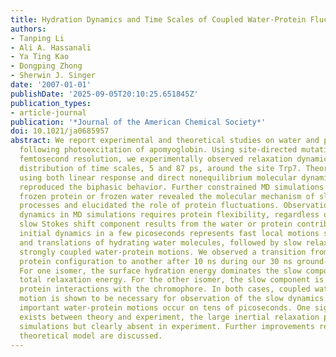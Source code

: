 ```yaml
---
title: Hydration Dynamics and Time Scales of Coupled Water-Protein Fluctuations
authors:
- Tanping Li
- Ali A. Hassanali
- Ya Ting Kao
- Dongping Zhong
- Sherwin J. Singer
date: '2007-01-01'
publishDate: '2025-09-05T20:10:25.651845Z'
publication_types:
- article-journal
publication: '*Journal of the American Chemical Society*'
doi: 10.1021/ja0685957
abstract: We report experimental and theoretical studies on water and protein dynamics
  following photoexcitation of apomyoglobin. Using site-directed mutation and with
  femtosecond resolution, we experimentally observed relaxation dynamics with a biphasic
  distribution of time scales, 5 and 87 ps, around the site Trp7. Theoretical studies
  using both linear response and direct nonequilibrium molecular dynamics (MD) calculations
  reproduced the biphasic behavior. Further constrained MD simulations with either
  frozen protein or frozen water revealed the molecular mechanism of slow hydration
  processes and elucidated the role of protein fluctuations. Observation of slow water
  dynamics in MD simulations requires protein flexibility, regardless of whether the
  slow Stokes shift component results from the water or protein contribution. The
  initial dynamics in a few picoseconds represents fast local motions such as reorientations
  and translations of hydrating water molecules, followed by slow relaxation involving
  strongly coupled water-protein motions. We observed a transition from one isomeric
  protein configuration to another after 10 ns during our 30 ns ground-state simulation.
  For one isomer, the surface hydration energy dominates the slow component of the
  total relaxation energy. For the other isomer, the slow component is dominated by
  protein interactions with the chromophore. In both cases, coupled water-protein
  motion is shown to be necessary for observation of the slow dynamics. Such biologically
  important water-protein motions occur on tens of picoseconds. One significant discrepancy
  exists between theory and experiment, the large inertial relaxation predicted by
  simulations but clearly absent in experiment. Further improvements required in the
  theoretical model are discussed.
---
```

